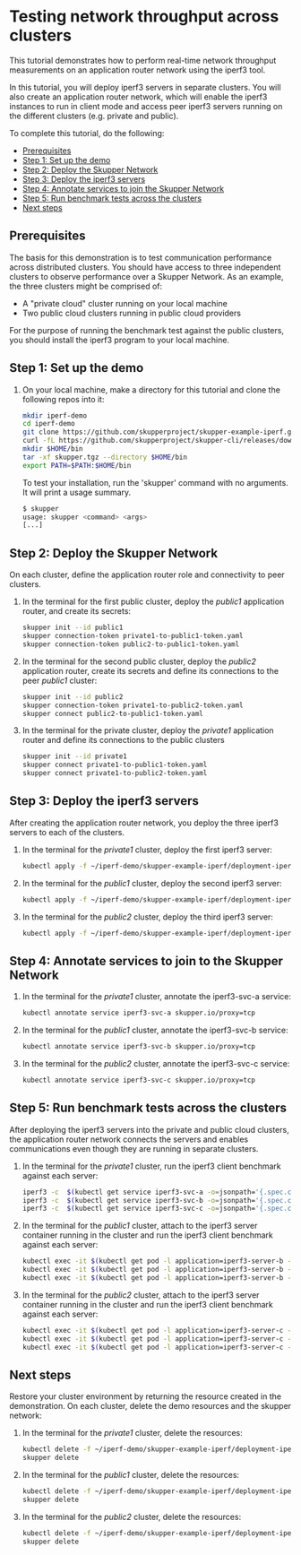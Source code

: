 # Testing network throughput across clusters

This tutorial demonstrates how to perform real-time network throughput measurements on an application router network using the iperf3 tool.

In this tutorial, you will deploy iperf3 servers in separate clusters. You will also create an application router network, which will enable the iperf3 instances to run in client mode and access peer iperf3 servers running on the different clusters (e.g. private and public).

To complete this tutorial, do the following:

* [Prerequisites](#prerequisites)
* [Step 1: Set up the demo](#step-1-set-up-the-demo)
* [Step 2: Deploy the Skupper Network](#step-2-deploy-the-skupper-network)
* [Step 3: Deploy the iperf3 servers](#step-3-deploy-the-iperf3-servers)
* [Step 4: Annotate services to join the Skupper Network](#step-3-annotate-services-to-join-the-skupper-network)
* [Step 5: Run benchmark tests across the clusters](#step-4-run-benchmark-tests-across-the-clusters)
* [Next steps](#next-steps)

## Prerequisites

The basis for this demonstration is to test communication performance across distributed clusters. You should have access to three independent clusters to observe performance over a Skupper Network. As an example, the three clusters might be comprised of:

* A "private cloud" cluster running on your local machine
* Two public cloud clusters running in public cloud providers

For the purpose of running the benchmark test against the public clusters, you should install the iperf3 program to your local machine.

## Step 1: Set up the demo

1. On your local machine, make a directory for this tutorial and clone the following repos into it:

   ```bash
   mkdir iperf-demo
   cd iperf-demo
   git clone https://github.com/skupperproject/skupper-example-iperf.git
   curl -fL https://github.com/skupperproject/skupper-cli/releases/download/0.0.1-alpha/linux.tgz -o skupper.tgz
   mkdir $HOME/bin
   tar -xf skupper.tgz --directory $HOME/bin
   export PATH=$PATH:$HOME/bin
   ```

   To test your installation, run the 'skupper' command with no arguments. It will print a usage summary.

   ```bash
   $ skupper
   usage: skupper <command> <args>
   [...]
   ```

## Step 2: Deploy the Skupper Network

On each cluster, define the application router role and connectivity to peer clusters.

1. In the terminal for the first public cluster, deploy the *public1* application router, and create its secrets:

   ```bash
   skupper init --id public1
   skupper connection-token private1-to-public1-token.yaml
   skupper connection-token public2-to-public1-token.yaml
   ```

2. In the terminal for the second public cluster, deploy the *public2* application router, create its secrets and define its connections to the peer *public1* cluster:

   ```bash
   skupper init --id public2
   skupper connection-token private1-to-public2-token.yaml
   skupper connect public2-to-public1-token.yaml
   ```

3. In the terminal for the private cluster, deploy the *private1* application router and define its connections to the public clusters

   ```bash
   skupper init --id private1
   skupper connect private1-to-public1-token.yaml
   skupper connect private1-to-public2-token.yaml
   ```

## Step 3: Deploy the iperf3 servers

After creating the application router network, you deploy the three iperf3 servers to each of the clusters.

1. In the terminal for the *private1* cluster, deploy the first iperf3 server:

   ```bash
   kubectl apply -f ~/iperf-demo/skupper-example-iperf/deployment-iperf3-a.yaml
   ```

2. In the terminal for the *public1* cluster, deploy the second iperf3 server:

   ```bash
   kubectl apply -f ~/iperf-demo/skupper-example-iperf/deployment-iperf3-b.yaml
   ```

3. In the terminal for the *public2* cluster, deploy the third iperf3 server:

   ```bash
   kubectl apply -f ~/iperf-demo/skupper-example-iperf/deployment-iperf3-c.yaml
   ```

## Step 4: Annotate services to join to the Skupper Network


1. In the terminal for the *private1* cluster, annotate the iperf3-svc-a service:

   ```bash
   kubectl annotate service iperf3-svc-a skupper.io/proxy=tcp
   ```

2. In the terminal for the *public1* cluster, annotate the iperf3-svc-b service:

   ```bash
   kubectl annotate service iperf3-svc-b skupper.io/proxy=tcp
   ```

3. In the terminal for the *public2* cluster, annotate the iperf3-svc-c service:

   ```bash
   kubectl annotate service iperf3-svc-c skupper.io/proxy=tcp
   ```

## Step 5: Run benchmark tests across the clusters

After deploying the iperf3 servers into the private and public cloud clusters, the application router network connects the servers and enables communications even though they are running in separate clusters.

1. In the terminal for the *private1* cluster, run the iperf3 client benchmark against each server:

   ```bash
   iperf3 -c  $(kubectl get service iperf3-svc-a -o=jsonpath='{.spec.clusterIP}')
   iperf3 -c  $(kubectl get service iperf3-svc-b -o=jsonpath='{.spec.clusterIP}')
   iperf3 -c  $(kubectl get service iperf3-svc-c -o=jsonpath='{.spec.clusterIP}')
   ```

2. In the terminal for the *public1* cluster, attach to the iperf3 server container running in the cluster and run the iperf3 client benchmark against each server:

   ```bash
   kubectl exec -it $(kubectl get pod -l application=iperf3-server-b -o=jsonpath='{.items[0].metadata.name}') -- iperf3 -c  $(kubectl get service iperf3-svc-a -o=jsonpath='{.spec.clusterIP}')
   kubectl exec -it $(kubectl get pod -l application=iperf3-server-b -o=jsonpath='{.items[0].metadata.name}') -- iperf3 -c  $(kubectl get service iperf3-svc-b -o=jsonpath='{.spec.clusterIP}')
   kubectl exec -it $(kubectl get pod -l application=iperf3-server-b -o=jsonpath='{.items[0].metadata.name}') -- iperf3 -c  $(kubectl get service iperf3-svc-c -o=jsonpath='{.spec.clusterIP}')
   ```

3. In the terminal for the *public2* cluster, attach to the iperf3 server container running in the cluster and run the iperf3 client benchmark against each server:

   ```bash
   kubectl exec -it $(kubectl get pod -l application=iperf3-server-c -o=jsonpath='{.items[0].metadata.name}') -- iperf3 -c  $(kubectl get service iperf3-svc-a -o=jsonpath='{.spec.clusterIP}')
   kubectl exec -it $(kubectl get pod -l application=iperf3-server-c -o=jsonpath='{.items[0].metadata.name}') -- iperf3 -c  $(kubectl get service iperf3-svc-b -o=jsonpath='{.spec.clusterIP}')
   kubectl exec -it $(kubectl get pod -l application=iperf3-server-c -o=jsonpath='{.items[0].metadata.name}') -- iperf3 -c  $(kubectl get service iperf3-svc-c -o=jsonpath='{.spec.clusterIP}')
   ```

## Next steps

Restore your cluster environment by returning the resource created in the demonstration. On each cluster, delete the demo resources and the skupper network:

1. In the terminal for the *private1* cluster, delete the resources:


   ```bash
   kubectl delete -f ~/iperf-demo/skupper-example-iperf/deployment-iperf3-a.yaml
   skupper delete
   ```

2. In the terminal for the *public1* cluster, delete the resources:


   ```bash
   kubectl delete -f ~/iperf-demo/skupper-example-iperf/deployment-iperf3-b.yaml
   skupper delete
   ```

3. In the terminal for the *public2* cluster, delete the resources:


   ```bash
   kubectl delete -f ~/iperf-demo/skupper-example-iperf/deployment-iperf3-c.yaml
   skupper delete
   ```

